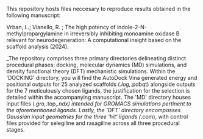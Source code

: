 This repository hosts files neccesary to reproduce results obtained in the following manuscript:

Vrban, L.; Vianello, R. ; The high potency of indole-2-N-methylpropargylamine in irreversibly inhibiting monoamine oxidase B relevant for neurodegeneration: A computational insight based on the scaffold analysis (2024).


_The repository comprises three primary directories delineating distinct procedural phases: docking, molecular dynamics (MD) simulations, and density functional theory (DFT) mechanistic simulations. Within the 'DOCKING' directory, you will find the AutoDock Vina generated energy and positional outputs for 25 analyzed scaffolds (*.log,*.pdbqt) alongside outputs for the 7 meticulously chosen ligands, the justification for the selection is detailed within the accompanying manuscript. The 'MD' directory houses input files (*.gro,*.top,*.ndx) intended for GROMACS simulations pertinent to the aforementioned ligands. Lastly, the 'DFT' directory encompasses Gaussian input geometries for the three 'hit' ligands (*.com), with control files provided for selegiline and rasagiline across all three procedural stages.
